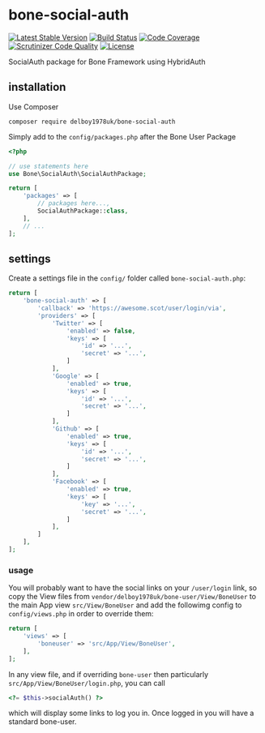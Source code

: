 # bone-social-auth
[![Latest Stable Version](https://poser.pugx.org/delboy1978uk/bone-social-auth/v/stable)](https://packagist.org/packages/delboy1978uk/bone-social-auth) [![Build Status](https://travis-ci.com/delboy1978uk/bone-social-auth.png?branch=master)](https://travis-ci.com/delboy1978uk/bone-social-auth) [![Code Coverage](https://scrutinizer-ci.com/g/delboy1978uk/bone-social-auth/badges/coverage.png?b=master)](https://scrutinizer-ci.com/g/delboy1978uk/bone-social-auth/?branch=master) [![Scrutinizer Code Quality](https://scrutinizer-ci.com/g/delboy1978uk/bone-social-auth/badges/quality-score.png?b=master)](https://scrutinizer-ci.com/g/delboy1978uk/bone-social-auth/?branch=master) [![License](https://poser.pugx.org/delboy1978uk/bone-social-auth/license)](https://packagist.org/packages/delboy1978uk/bone-social-auth)



SocialAuth package for Bone Framework using HybridAuth
## installation
Use Composer
```
composer require delboy1978uk/bone-social-auth
```
Simply add to the `config/packages.php` after the Bone User Package
```php
<?php

// use statements here
use Bone\SocialAuth\SocialAuthPackage;

return [
    'packages' => [
        // packages here...,
        SocialAuthPackage::class,
    ],
    // ...
];
```
## settings
Create a settings file in the `config/` folder called `bone-social-auth.php`:
```php
return [
    'bone-social-auth' => [
        'callback' => 'https://awesome.scot/user/login/via',
        'providers' => [
            'Twitter' => [
                'enabled' => false,
                'keys' => [
                    'id' => '...',
                    'secret' => '...',
                ]
            ],
            'Google' => [
                'enabled' => true,
                'keys' => [
                    'id' => '...',
                    'secret' => '...',
                ]
            ],
            'Github' => [
                'enabled' => true,
                'keys' => [
                    'id' => '...',
                    'secret' => '...',
                ]
            ],
            'Facebook' => [
                'enabled' => true,
                'keys' => [
                    'key' => '...',
                    'secret' => '...',
                ]
            ],
        ]
    ],
];
```
### usage
You will probably want to have the social links on your `/user/login` link, so copy the View files from 
`vendor/delboy1978uk/bone-user/View/BoneUser` to the main App view `src/View/BoneUser` and add the followimg
config to `config/views.php` in order to override them:
```php
return [
    'views' => [
        'boneuser' => 'src/App/View/BoneUser',
    ],
];
```
In any view file, and if overriding `bone-user` then particularly `src/App/View/BoneUser/login.php`, you can call 
```php
<?= $this->socialAuth() ?>
```
which will display some links to log you in. Once logged in you will have a standard bone-user.
